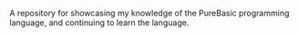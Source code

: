 A repository for showcasing my knowledge of the PureBasic programming language, and continuing to learn the language.
